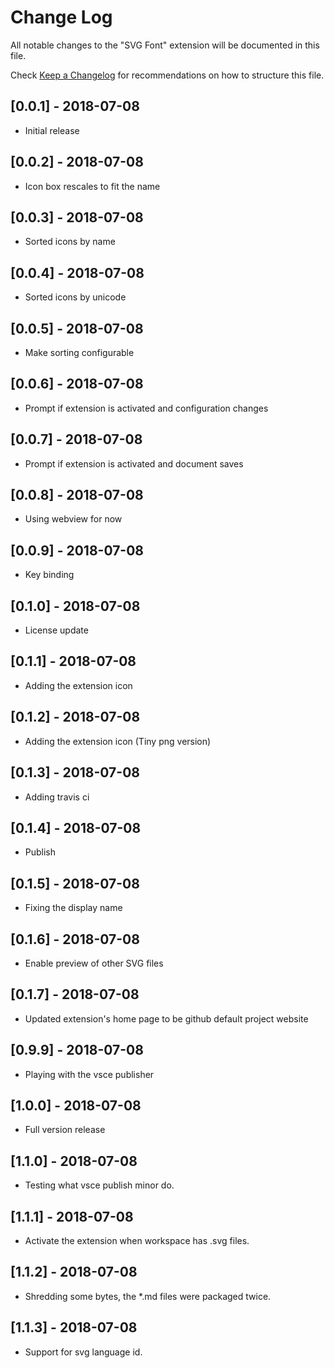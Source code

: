 # Change Log
All notable changes to the "SVG Font" extension will be documented in this file.

Check [Keep a Changelog](http://keepachangelog.com/) for recommendations on how to structure this file.

## [0.0.1] - 2018-07-08
- Initial release

## [0.0.2] - 2018-07-08
- Icon box rescales to fit the name

## [0.0.3] - 2018-07-08
- Sorted icons by name

## [0.0.4] - 2018-07-08
- Sorted icons by unicode

## [0.0.5] - 2018-07-08
- Make sorting configurable

## [0.0.6] - 2018-07-08
- Prompt if extension is activated and configuration changes

## [0.0.7] - 2018-07-08
- Prompt if extension is activated and document saves

## [0.0.8] - 2018-07-08
- Using webview for now

## [0.0.9] - 2018-07-08
- Key binding

## [0.1.0] - 2018-07-08
- License update

## [0.1.1] - 2018-07-08
- Adding the extension icon

## [0.1.2] - 2018-07-08
- Adding the extension icon (Tiny png version)

## [0.1.3] - 2018-07-08
- Adding travis ci

## [0.1.4] - 2018-07-08
- Publish

## [0.1.5] - 2018-07-08
- Fixing the display name

## [0.1.6] - 2018-07-08
- Enable preview of other SVG files

## [0.1.7] - 2018-07-08
- Updated extension's home page to be github default project website 

## [0.9.9] - 2018-07-08
- Playing with the vsce publisher

## [1.0.0] - 2018-07-08
- Full version release

## [1.1.0] - 2018-07-08
- Testing what vsce publish minor do.

## [1.1.1] - 2018-07-08
- Activate the extension when workspace has .svg files.

## [1.1.2] - 2018-07-08
- Shredding some bytes, the *.md files were packaged twice.

## [1.1.3] - 2018-07-08
- Support for svg language id.
